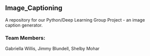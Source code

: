 ## Image_Captioning
A repository for our Python/Deep Learning Group Project - an image caption generator. <br>

### Team Members:
Gabriella Willis, Jimmy Blundell, Shelby Mohar
